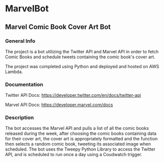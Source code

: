 # MarvelBot
## Marvel Comic Book Cover Art Bot

### General Info

The project is a bot utilizing the Twitter API and Marvel API in order to fetch Comic Books and schedule tweets containing the comic book's cover art.

The project was completed using Python and deployed and hosted on AWS Lambda.

### Documentation

Twitter API Docs: https://developer.twitter.com/en/docs/twitter-api

Marvel API Docs: https://developer.marvel.com/docs

### Description

The bot accesses the Marvel API and pulls a list of all the comic books released during the week, after choosing the comic books containing data for their cover art, the cover art is appropriately formatted and the function then selects a random comic book, tweeting its associated image when scheduled. The bot uses the Tweepy Python Library to access the Twitter API, and is scheduled to run once a day using a Coudwatch trigger.
